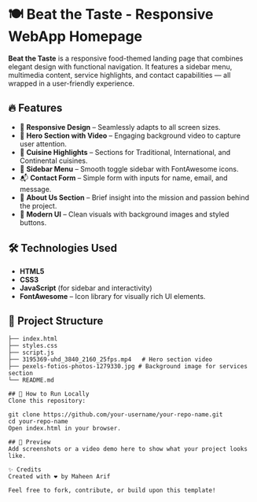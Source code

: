 # 🍽️ Beat the Taste - Responsive WebApp Homepage

**Beat the Taste** is a responsive food-themed landing page that combines elegant design with functional navigation. It features a sidebar menu, multimedia content, service highlights, and contact capabilities — all wrapped in a user-friendly experience.

## 🔥 Features

- 📱 **Responsive Design** – Seamlessly adapts to all screen sizes.
- 🎥 **Hero Section with Video** – Engaging background video to capture user attention.
- 🍛 **Cuisine Highlights** – Sections for Traditional, International, and Continental cuisines.
- 📜 **Sidebar Menu** – Smooth toggle sidebar with FontAwesome icons.
- 📬 **Contact Form** – Simple form with inputs for name, email, and message.
- 🧾 **About Us Section** – Brief insight into the mission and passion behind the project.
- 🎨 **Modern UI** – Clean visuals with background images and styled buttons.

## 🛠️ Technologies Used

- **HTML5**
- **CSS3**
- **JavaScript** (for sidebar and interactivity)
- **FontAwesome** – Icon library for visually rich UI elements.

## 📁 Project Structure

```plaintext
├── index.html
├── styles.css
├── script.js
├── 3195369-uhd_3840_2160_25fps.mp4   # Hero section video
├── pexels-fotios-photos-1279330.jpg # Background image for services section
└── README.md

## 🚀 How to Run Locally
Clone this repository:

git clone https://github.com/your-username/your-repo-name.git
cd your-repo-name
Open index.html in your browser.

## 📸 Preview
Add screenshots or a video demo here to show what your project looks like.

✨ Credits
Created with ❤ by Maheen Arif

Feel free to fork, contribute, or build upon this template!

